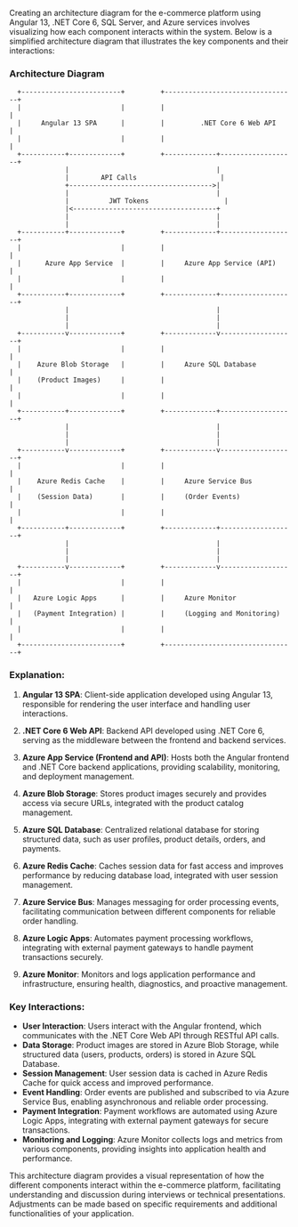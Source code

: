 Creating an architecture diagram for the e-commerce platform using Angular 13, .NET Core 6, SQL Server, and Azure services involves visualizing how each component interacts within the system. Below is a simplified architecture diagram that illustrates the key components and their interactions:

### Architecture Diagram

```plaintext
  +-------------------------+         +---------------------------------+
  |                         |         |                                 |
  |     Angular 13 SPA      |         |         .NET Core 6 Web API      |
  |                         |         |                                 |
  +-----------+-------------+         +-------------+-------------------+
              |                                     |
              |        API Calls                     |
              +------------------------------------>|
              |                                     |
              |          JWT Tokens                   |
              |<------------------------------------+
              |                                     |
              |                                     |
  +-----------+-------------+         +-------------+-------------------+
  |                         |         |                                 |
  |      Azure App Service  |         |     Azure App Service (API)     |
  |                         |         |                                 |
  +-----------+-------------+         +-------------+-------------------+
              |                                     |
              |                                     |
              |                                     |
  +-----------v-------------+         +-------------v-------------------+
  |                         |         |                                 |
  |    Azure Blob Storage   |         |     Azure SQL Database         |
  |    (Product Images)     |         |                                 |
  |                         |         |                                 |
  +-----------+-------------+         +-------------+-------------------+
              |                                     |
              |                                     |
              |                                     |
  +-----------v-------------+         +-------------v-------------------+
  |                         |         |                                 |
  |    Azure Redis Cache    |         |     Azure Service Bus          |
  |    (Session Data)       |         |     (Order Events)             |
  |                         |         |                                 |
  +-----------+-------------+         +-------------+-------------------+
              |                                     |
              |                                     |
              |                                     |
  +-----------v-------------+         +-------------v-------------------+
  |                         |         |                                 |
  |   Azure Logic Apps      |         |     Azure Monitor              |
  |   (Payment Integration) |         |     (Logging and Monitoring)   |
  |                         |         |                                 |
  +-------------------------+         +---------------------------------+
```

### Explanation:

1. **Angular 13 SPA**: Client-side application developed using Angular 13, responsible for rendering the user interface and handling user interactions.

2. **.NET Core 6 Web API**: Backend API developed using .NET Core 6, serving as the middleware between the frontend and backend services.

3. **Azure App Service (Frontend and API)**: Hosts both the Angular frontend and .NET Core backend applications, providing scalability, monitoring, and deployment management.

4. **Azure Blob Storage**: Stores product images securely and provides access via secure URLs, integrated with the product catalog management.

5. **Azure SQL Database**: Centralized relational database for storing structured data, such as user profiles, product details, orders, and payments.

6. **Azure Redis Cache**: Caches session data for fast access and improves performance by reducing database load, integrated with user session management.

7. **Azure Service Bus**: Manages messaging for order processing events, facilitating communication between different components for reliable order handling.

8. **Azure Logic Apps**: Automates payment processing workflows, integrating with external payment gateways to handle payment transactions securely.

9. **Azure Monitor**: Monitors and logs application performance and infrastructure, ensuring health, diagnostics, and proactive management.

### Key Interactions:

- **User Interaction**: Users interact with the Angular frontend, which communicates with the .NET Core Web API through RESTful API calls.
- **Data Storage**: Product images are stored in Azure Blob Storage, while structured data (users, products, orders) is stored in Azure SQL Database.
- **Session Management**: User session data is cached in Azure Redis Cache for quick access and improved performance.
- **Event Handling**: Order events are published and subscribed to via Azure Service Bus, enabling asynchronous and reliable order processing.
- **Payment Integration**: Payment workflows are automated using Azure Logic Apps, integrating with external payment gateways for secure transactions.
- **Monitoring and Logging**: Azure Monitor collects logs and metrics from various components, providing insights into application health and performance.

This architecture diagram provides a visual representation of how the different components interact within the e-commerce platform, facilitating understanding and discussion during interviews or technical presentations. Adjustments can be made based on specific requirements and additional functionalities of your application.
